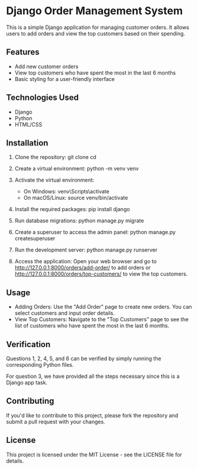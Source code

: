 # Django Order Management System

This is a simple Django application for managing customer orders. It allows users to add orders and view the top customers based on their spending.

## Features

- Add new customer orders
- View top customers who have spent the most in the last 6 months
- Basic styling for a user-friendly interface

## Technologies Used

- Django
- Python
- HTML/CSS

## Installation

1. Clone the repository:
   git clone <repository-url>
   cd <repository-directory>

2. Create a virtual environment:
   python -m venv venv

3. Activate the virtual environment:
   - On Windows: venv\Scripts\activate
   - On macOS/Linux: source venv/bin/activate

4. Install the required packages:
   pip install django

5. Run database migrations:
   python manage.py migrate

6. Create a superuser to access the admin panel:
   python manage.py createsuperuser

7. Run the development server:
   python manage.py runserver

8. Access the application:
   Open your web browser and go to http://127.0.0.1:8000/orders/add-order/ to add orders or http://127.0.0.1:8000/orders/top-customers/ to view the top customers.

## Usage

- Adding Orders: Use the "Add Order" page to create new orders. You can select customers and input order details.
- View Top Customers: Navigate to the "Top Customers" page to see the list of customers who have spent the most in the last 6 months.

## Verification

Questions 1, 2, 4, 5, and 6 can be verified by simply running the corresponding Python files.

For question 3, we have provided all the steps necessary since this is a Django app task.

## Contributing

If you'd like to contribute to this project, please fork the repository and submit a pull request with your changes.

## License

This project is licensed under the MIT License - see the LICENSE file for details.
